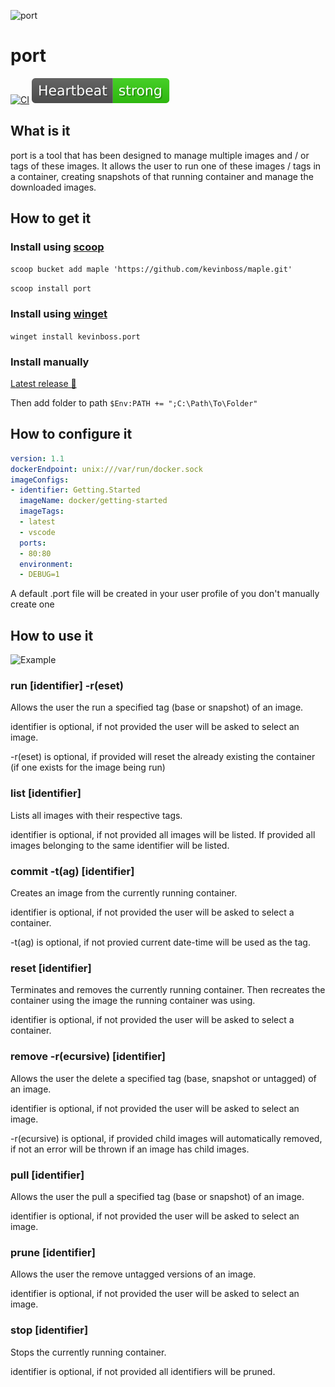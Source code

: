 ![port](https://socialify.git.ci/kevinboss/port/image?font=KoHo&language=0&logo=https%3A%2F%2Fi.imgur.com%2FKXUk91q.png&name=1&owner=1&pattern=Charlie%20Brown&stargazers=1&theme=Dark)

# port

[![CI](https://github.com/kevinboss/port/actions/workflows/ci.yaml/badge.svg?event=push)](https://github.com/kevinboss/port/actions/workflows/ci.yaml)
[![CI](https://raw.githubusercontent.com/kevinboss/heartbeat/main/badges/kevinboss_port.svg)](https://github.com/kevinboss/heartbeat)

## What is it

port is a tool that has been designed to manage multiple images and / or tags of these images.
It allows the user to run one of these images / tags in a container, creating snapshots of that running container and manage the downloaded images.

## How to get it

### Install using [scoop](https://scoop.sh)

`scoop bucket add maple 'https://github.com/kevinboss/maple.git'`

`scoop install port`

### Install using [winget](https://learn.microsoft.com/en-us/windows/package-manager/winget/)

`winget install kevinboss.port`

### Install manually

[Latest release 💾](https://github.com/kevinboss/port/releases/latest)

Then add folder to path `$Env:PATH += ";C:\Path\To\Folder"`

## How to configure it

```yaml
version: 1.1
dockerEndpoint: unix:///var/run/docker.sock
imageConfigs:
- identifier: Getting.Started
  imageName: docker/getting-started
  imageTags:
  - latest
  - vscode
  ports:
  - 80:80
  environment:
  - DEBUG=1
```

A default .port file will be created in your user profile of you don't manually create one

## How to use it

![Example](https://github.com/kevinboss/port/raw/master/example.gif)

### run \[identifier\] -r(eset)

Allows the user the run a specified tag (base or snapshot) of an image.

identifier is optional, if not provided the user will be asked to select an image.

-r(eset) is optional, if provided will reset the already existing the container (if one exists for the image being run)

### list \[identifier\]

Lists all images with their respective tags.

identifier is optional, if not provided all images will be listed. If provided all images belonging to the same identifier will be listed.

### commit -t(ag) \[identifier\]

Creates an image from the currently running container.

identifier is optional, if not provided the user will be asked to select a container.

-t(ag) is optional, if not provied current date-time will be used as the tag.

### reset \[identifier\]

Terminates and removes the currently running container. Then recreates the container using the image the running container was using.

identifier is optional, if not provided the user will be asked to select a container.

### remove -r(ecursive) \[identifier\]

Allows the user the delete a specified tag (base, snapshot or untagged) of an image.

identifier is optional, if not provided the user will be asked to select an image.

-r(ecursive) is optional, if provided child images will automatically removed, if not an error will be thrown if an image has child images.

### pull \[identifier\]

Allows the user the pull a specified tag (base or snapshot) of an image.

identifier is optional, if not provided the user will be asked to select an image.

### prune \[identifier\]

Allows the user the remove untagged versions of an image.

identifier is optional, if not provided the user will be asked to select an image.

### stop \[identifier\]

Stops the currently running container.

identifier is optional, if not provided all identifiers will be pruned.
